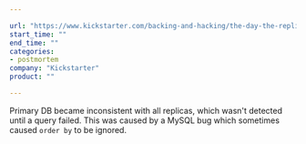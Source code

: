 ```yaml
---

url: "https://www.kickstarter.com/backing-and-hacking/the-day-the-replication-died"
start_time: ""
end_time: ""
categories:
- postmortem
company: "Kickstarter"
product: ""

---
```


Primary DB became inconsistent with all replicas, which wasn't detected until a query failed. This was caused by a MySQL bug which sometimes caused `order by` to be ignored.
